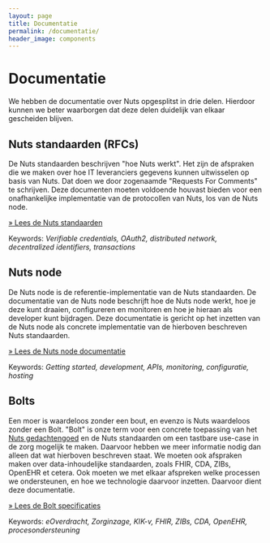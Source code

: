 ```yaml
---
layout: page
title: Documentatie
permalink: /documentatie/
header_image: components
---
```


# Documentatie

We hebben de documentatie over Nuts opgesplitst in drie delen. Hierdoor kunnen
we beter waarborgen dat deze delen duidelijk van elkaar gescheiden blijven.

## Nuts standaarden (RFCs)

De Nuts standaarden beschrijven "hoe Nuts werkt". Het zijn de afspraken die we
maken over hoe IT leveranciers gegevens kunnen uitwisselen op basis van Nuts.
Dat doen we door zogenaamde "Requests For Comments" te schrijven. Deze
documenten moeten voldoende houvast bieden voor een onafhankelijke implementatie
van de protocollen van Nuts, los van de Nuts node.

[&raquo; Lees de Nuts standaarden](https://nuts-foundation.gitbook.io/)

Keywords: _Verifiable credentials, OAuth2, distributed network, decentralized
identifiers, transactions_

## Nuts node

De Nuts node is de referentie-implementatie van de Nuts standaarden. De
documentatie van de Nuts node beschrijft hoe de Nuts node werkt, hoe je deze
kunt draaien, configureren en monitoren en hoe je hieraan als developer kunt
bijdragen. Deze documentatie is gericht op het inzetten van de Nuts node als
concrete implementatie van de hierboven beschreven Nuts standaarden.

[&raquo; Lees de Nuts node documentatie](https://nuts-node.readthedocs.io/)

Keywords: _Getting started, development, APIs, monitoring, configuratie,
hosting_

## Bolts

Een moer is waardeloos zonder een bout, en evenzo is Nuts waardeloos zonder een
Bolt. "Bolt" is onze term voor een concrete toepassing van het [Nuts
gedachtengoed](/manifest) en de Nuts standaarden om een tastbare use-case in de
zorg mogelijk te maken. Daarvoor hebben we meer informatie nodig dan alleen dat
wat hierboven beschreven staat. We moeten ook afspraken maken over
data-inhoudelijke standaarden, zoals FHIR, CDA, ZIBs, OpenEHR et cetera. Ook
moeten we met elkaar afspreken welke processen we ondersteunen, en hoe we
technologie daarvoor inzetten. Daarvoor dient deze documentatie.

[&raquo; Lees de Bolt specificaties](https://nuts-foundation.gitbook.io/bolts/)

Keywords: _eOverdracht, Zorginzage, KIK-v, FHIR, ZIBs, CDA, OpenEHR,
procesondersteuning_
